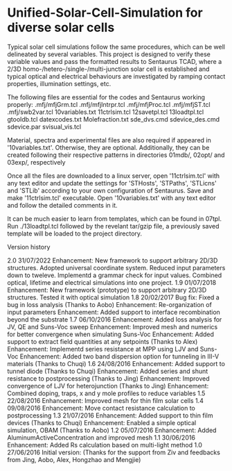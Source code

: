 # Unified-Solar-Cell-Simulation for diverse solar cells
Typical solar cell simulations follow the same procedures, which can be well
    delineated by several variables. This project is designed to verify these
    variable values and pass the formatted results to Sentaurus TCAD, where a
    2/3D homo-/hetero-/single-/multi-junction solar cell is established and
    typical optical and electrical behaviours are investigated by ramping
    contact properties, illumination settings, etc.

The following files are essential for the codes and Sentaurus working properly:
.mfj/mfjGrm.tcl
.mfj/mfjIntrpr.tcl
.mfj/mfjProc.tcl
.mfj/mfjST.tcl
.mfj/swb2var.tcl
10variables.txt
11ctrlsim.tcl
12savetpl.tcl
13loadtpl.tcl
gtooldb.tcl
datexcodes.txt
Molefraction.txt
sde_dvs.cmd
sdevice_des.cmd
sdevice.par
svisual_vis.tcl

Material, spectra and experimental files are also required if appeared in
    '10variables.txt'. Otherwise, they are optional. Additionally, they
    can be created following their respective patterns in directories 01mdb/,
    02opt/ and 03exp/, respectively

Once all the files are downloaded to a linux server, open '11ctrlsim.tcl'
    with any text editor and update the settings for 'STHosts', 'STPaths',
    'STLicns' and 'STLib' according to your own configuration of Sentaurus.
    Save and make '11ctrlsim.tcl' executable. Open '10variables.txt' with
    any text editor and follow the detailed comments in it.

It can be much easier to learn from templates, which can be found in 07tpl.
    Run ./13loadtpl.tcl followed by the revelant tar/gzip file, a previously
    saved template will be loaded to the project directory.


Version history

2.0		31/07/2022
	Enhancement: New framework to support arbitrary 2D/3D structures. Adopted
		universal coordinate system. Reduced input parameters down to tweleve.
		Implementd a grammar check for input values. Combined optical, lifetime
		and electrical simulations into one project.
1.9		01/07/2018
	Enhancement: New framework (prototype) to support arbitrary 2D/3D
		structures. Tested it with optical simulation
1.8		20/02/2017
	Bug fix: Fixed a bug in loss analysis (Thanks to Aobo)
	Enhancement: Re-organization of input parameters
	Enhancement: Added support to interface recombination beyond the substrate
1.7		06/10/2016
	Enhancement: Added loss analysis for JV, QE and Suns-Voc sweep
	Enhancement: Improved mesh and numerics for better convergence when
		simulating Suns-Voc
	Enhancement: Added support to extract field quantities at any setpoints
		(Thanks to Alex)
	Enhancement: Implementd series resistance at MPP using LJV and Suns-Voc
	Enhancement: Added two band dispersion option for tunneling in III-V
		materials (Thanks to Chuqi)
1.6		24/08/2016
	Enhancement: Added support to tunnel diode (Thanks to Chuqi)
	Enhancement: Added series and shunt resistance to postprocessing (Thanks to
		Jing)
	Enhancement: Improved convergence of LJV for heterojunction (Thanks to Jing)
	Enhancement: Combined doping, traps, x and y mole profiles to reduce
		variables
1.5		22/08/2016
	Enhancement: Improved mesh for thin film solar cells
1.4		09/08/2016
	Enhancement: Move contact resistance calculation to postprocessing
1.3		21/07/2016
	Enhancement: Added support to thin film devices (Thanks to Chuqi)
	Enhancement: Enabled a simple optical simulation, OBAM (Thanks to Aobo)
1.2		05/07/2016
	Enhancement: Added AluminumActiveConcentration and improved mesh
1.1		30/06/2016
	Enhancement: Added Rs calculation based on multi-light method
1.0		27/06/2016
	Initial version: (Thanks for the support from Ziv and feedbacks from Jing,
		Aobo, Alex, Hongzhao and Mengjie)
